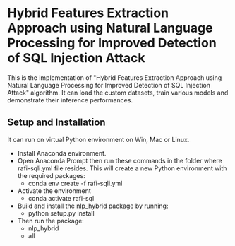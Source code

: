 # Hybrid Features Extraction Approach using Natural Language Processing for Improved Detection of SQL Injection Attack

This is the implementation of "Hybrid Features Extraction Approach using Natural Language Processing for Improved Detection of SQL Injection Attack" algorithm. It can load the custom datasets, train various models and demonstrate their inference performances. 

## Setup and Installation
It can run on virtual Python environment on Win, Mac or Linux.

- Install Anaconda environment.
- Open Anaconda Prompt then run these commands in the folder where rafi-sqli.yml file resides. This will create a new Python environment with the required packages:
    -  conda env create -f rafi-sqli.yml
- Activate the environment
    - conda activate rafi-sql
- Build and install the nlp_hybrid package by running:
    - python setup.py install
- Then run the package:
    - nlp_hybrid
    - all

 